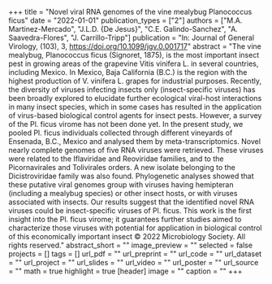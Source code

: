 +++
title = "Novel viral RNA genomes of the vine mealybug Planococcus ficus"
date = "2022-01-01"
publication_types = ["2"]
authors = ["M.A. Martinez-Mercado", "J.L.D. {De Jesus}", "C.E. Galindo-Sanchez", "A. Saavedra-Flores", "J. Carrillo-Tripp"]
publication = "In: Journal of General Virology, (103), 3, https://doi.org/10.1099/jgv.0.001717"
abstract = "The vine mealybug, Planococcus ficus (Signoret, 1875), is the most important insect pest in growing areas of the grapevine Vitis vinifera L. in several countries, including Mexico. In Mexico, Baja California (B.C.) is the region with the highest production of V. vinifera L. grapes for industrial purposes. Recently, the diversity of viruses infecting insects only (insect-specific viruses) has been broadly explored to elucidate further ecological viral-host interactions in many insect species, which in some cases has resulted in the application of virus-based biological control agents for insect pests. However, a survey of the Pl. ficus virome has not been done yet. In the present study, we pooled Pl. ficus individuals collected through different vineyards of Ensenada, B.C., Mexico and analysed them by meta-transcriptomics. Novel nearly complete genomes of five RNA viruses were retrieved. These viruses were related to the Iflaviridae and Reoviridae families, and to the Picornavirales and Tolivirales orders. A new isolate belonging to the Dicistroviridae family was also found. Phylogenetic analyses showed that these putative viral genomes group with viruses having hemipteran (including a mealybug species) or other insect hosts, or with viruses associated with insects. Our results suggest that the identified novel RNA viruses could be insect-specific viruses of Pl. ficus. This work is the first insight into the Pl. ficus virome; it guarantees further studies aimed to characterize those viruses with potential for application in biological control of this economically important insect © 2022 Microbiology Society. All rights reserved."
abstract_short = ""
image_preview = ""
selected = false
projects = []
tags = []
url_pdf = ""
url_preprint = ""
url_code = ""
url_dataset = ""
url_project = ""
url_slides = ""
url_video = ""
url_poster = ""
url_source = ""
math = true
highlight = true
[header]
image = ""
caption = ""
+++
